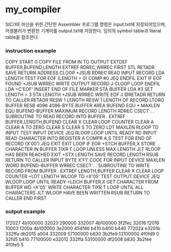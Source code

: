 # my_compiler

 SIC/XE 머신을 위한 간단한 Assembler 프로그램
 명령은 input.txt에 저장되어있으며, 어셈블러가 변환한 기계어를 output.txt에 저장한다.
 임의의 symbol table과 literal table을 참조한다.
 
 ### instruction example
COPY	START	0	COPY FILE FROM IN TO OUTPUT
	EXTDEF	BUFFER,BUFEND,LENGTH
	EXTREF	RDREC,WRREC
FIRST	STL	RETADR	SAVE RETURN ADDRESS
CLOOP	+JSUB	RDREC	READ INPUT RECORD
	LDA	LENGTH	TEST FOR EOF (LENGTH = 0)
	COMP	#0
	JEQ	ENDFIL	EXIT IF EOF FOUND
	+JSUB	WRREC	WRITE OUTPUT RECORD
	J	CLOOP	LOOP
ENDFIL	LDA	=C'EOF'	INSERT END OF FILE MARKER
	STA	BUFFER
	LDA	#3	SET LENGTH = 3
	STA	LENGTH
	+JSUB	WRREC	WRITE EOF
	J	@RETADR	RETURN TO CALLER
RETADR	RESW	1
LENGTH	RESW	1	LENGTH OF RECORD
	LTORG
BUFFER	RESB	4096	4096-BYTE BUFFER AREA
BUFEND	EQU	*
MAXLEN	EQU	BUFEND-BUFFER	MAXIMUM RECORD LENGTH
RDREC	CSECT
.
.	SUBROUTINE TO READ RECORD INTO BUFFER
.
	EXTREF	BUFFER,LENGTH,BUFEND
	CLEAR	X	CLEAR LOOP COUNTER
	CLEAR	A	CLEAR A TO ZERO
	CLEAR	S	CLEAR S TO ZERO
	LDT	MAXLEN
RLOOP	TD	INPUT	TEST INPUT DEVICE
	JEQ	RLOOP	LOOP UNTIL READY
	RD	INPUT	READ CHARACTER INTO REGISTER A
	COMPR	A,S	TEST FOR END OF RECORD (X'00')
	JEQ	EXIT	EXIT LOOP IF EOR
	+STCH	BUFFER,X	STORE CHARACTER IN BUFFER
	TIXR	T	LOOP UNLESS MAX LENGTH
	JLT	RLOOP	HAS BEEN REACHED
EXIT	+STX	LENGTH	SAVE RECORD LENGTH
	RSUB		RETURN TO CALLER
INPUT	BYTE	X'F1'	CODE FOR INPUT DEVICE
MAXLEN	WORD	BUFEND-BUFFER
WRREC	CSECT
.
.	SUBROUTINE TO WRITE RECORD FROM BUFFER
.
	EXTREF	LENGTH,BUFFER
	CLEAR	X	CLEAR LOOP COUNTER
	+LDT	LENGTH
WLOOP	TD	=X'05'	TEST OUTPUT DEVICE
	JEQ	WLOOP	LOOP UNTIL READY
	+LDCH	BUFFER,X	GET CHARACTER FROM BUFFER
	WD	=X'05'	WRITE CHARACTER
	TIXR	T	LOOP UNTIL ALL CHARACTERS
	JLT	WLOOP	HAVE BEEN WRITTEN
	RSUB		RETURN TO CALLER
	END	FIRST


### output example
172027
4b100000
32023
290000
332007
4b100000
3f2fec
32016
f2016
10003
f200a
4b100000
3e2000
454f46
b410
b400
b440
77202a
e3201b
332ffa
db2015
a004
332009
57100000
b830
3b2fe9
13100000
4f0fd9
0
32fd5
b410
77100000
e32012
332ffa
53100000
df2008
b830
3b2fee
4f0fe5
5

